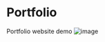 # Portfolio
Portfolio website demo
![image](https://user-images.githubusercontent.com/118747126/203082636-6306d9b6-2ec2-4cb1-b9fa-09a2b11ff846.png)

